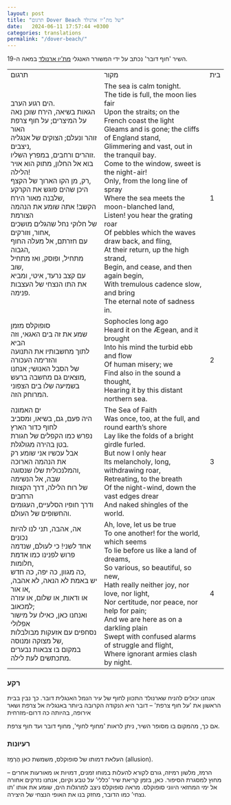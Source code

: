 ```yaml
---
layout: post
title: "תרגום Dover Beach של מת’יו ארנולד"
date:   2024-06-11 17:57:44 +0300
categories: translations
permalink: "/dover-beach/"
---
```


<p>השיר 'חוף דובר' נכתב על ידי המשורר האנגלי <a href="https://www.poetryfoundation.org/poets/matthew-arnold" title="מת'יו ארנולד">מת&#8217;יו ארנולד</a> במאה ה-19.</p>

<div class="table-responsive">
<table class="table text-center table-dark">
<tbody>
<tr>
<td>תרגום</td>
<td>מקור</td>
<td>בית</td>
</tr>
<tr>
<td>הים רגוע הערב.<br>הגאות בשיאה, הירח שוכן נאה<br>על המיצרים; על חוף צרפת האור<br> זוהר ונעלם; הצוקים של אנגליה ניצבים,<br>זוהרים ורחבים, במפרץ השליו.<br>בוא אל החלון, מתוק הוא אויר הלילה!<br>רק, מן הקו הארוך של הקצף,<br>היכן שהים פוגש את הקרקע שלבנה מאור הירח,<br>הקשב! אתה שומע את הנהמה הצורמת<br>של חלוקי נחל שהגלים מושכים אחור, וזורקים,<br>עם חזרתם, אל מעלה החוף הגבוה,<br>מתחיל, ופוסק, ואז מתחיל שוב,<br>עם קצב נרעד, איטי, ומביא<br>את התו הנצחי של העצבות פנימה.</td>
<td><bdo dir="ltr" lang="">The sea is calm tonight.<br>The tide is full, the moon lies fair<br>Upon the straits; on the French coast the light</bdo><br><bdo dir="ltr" lang="">Gleams and is gone; the cliffs of England stand,<br>Glimmering and vast, out in the tranquil bay.<br>Come to the window, sweet is the night-air!<br>Only, from the long line of spray<br>Where the sea meets the moon-blanched land,<br>Listen! you hear the grating roar<br>Of pebbles which the waves draw back, and fling,<br>At their return, up the high strand,<br>Begin, and cease, and then again begin,<br>With tremulous cadence slow, and bring<br>The eternal note of sadness in.</bdo>
</td>
<td>1</td>
</tr>
<tr>
<td>סופוקלס מזמן<br>שמע את זה בים האגאי, וזה הביא<br>לתוך מחשבותיו את התנועה והזרימה העכורה<br>של הסבל האנושי; אנחנו<br>מוצאים גם מחשבה ברעש,<br>בשמיעה שלו בים הצפוני המרוחק הזה.</td>
<td><bdo lang="" dir="ltr">Sophocles long ago<br>Heard it on the Ægean, and it brought<br>Into his mind the turbid ebb and flow<br>Of human misery; we<br>Find also in the sound a thought,<br>Hearing it by this distant northern sea.</bdo></td>
<td>2</td>
</tr>
<tr>
<td>ים האמונה<br>היה פעם, גם, בשיאו, ומסביב לחוף כדור הארץ<br>נפרש כמו הקפלים של חגורת בטן בהירה מגולגלת.<br>אבל עכשיו אני שומע רק<br>את הנהמה הארוכה והמלנכולית שלו שנסוגה,<br>שבה, אל הנשימה<br>של רוח הלילה, דרך הקצוות הרחבים<br>ודרך חופיו הסלעיים, העגומים והחשופים של העולם.</td>
<td><bdo lang="" dir="ltr">The Sea of Faith<br>Was once, too, at the full, and round earth’s shore<br>Lay like the folds of a bright girdle furled.<br>But now I only hear<br>Its melancholy, long, withdrawing roar,<br>Retreating, to the breath<br>Of the night-wind, down the vast edges drear<br>And naked shingles of the world.</bdo></td>
<td>3</td>
</tr>
<tr>
<td>אה, אהבה, תני לנו להיות נכונים<br>אחד לשני! כי לעולם, שנדמה<br>פרוש לפנינו כמו אדמת חלומות,<br>כה מגוון, כה יפה, כה חדש,<br>יש באמת לא הנאה, לא אהבה, או אור,<br>או ודאות, או שלום, או עזרה למכאוב;<br>ואנחנו כאן, כאילו על מישור אפלולי<br>נסחפים עם אזעקות מבולבלות של מצוקה ומנוסה,<br>במקום בו צבאות נבערים מתכתשים לעת לילה.</td>
<td><bdo lang="" dir="ltr">Ah, love, let us be true<br>To one another! for the world, which seems<br>To lie before us like a land of dreams,<br>So various, so beautiful, so new,<br>Hath really neither joy, nor love, nor light,<br>Nor certitude, nor peace, nor help for pain;<br>And we are here as on a darkling plain<br>Swept with confused alarms of struggle and flight,<br>Where ignorant armies clash by night.</bdo></td>
<td>4</td>
</tr>
</tbody>
</table>
</div>

<h3>רקע</h3>

<p>אנחנו יכולים להניח שארנולד התכוון לחוף של עיר הנמל האנגלית דובר. כך נבין בבית הראשון את 'על חוף צרפת' – דובר היא הנקודה הקרובה ביותר באנגליה אל צרפת ושאר אירופה, בהיותה כה דרום-מזרחית</p>

<p>אם כך, מהמקום בו מסופר השיר, ניתן לראות 'מחוף לחוף', מחוף דובר ועד חוף צרפת.</p>

<h3>רעיונות</h3>
<p>העלאת דמותו של סופוקלס, משמשת כאן הֶרְמֵז (allusion).</p>
<p>הרמז, מלשון רמיזה, גורם לקורא להעלות במוחו זמנים, דמויות או מאורעות אחרים – מחוץ למסגרת הסיפור. כאן, בזמן קריאת שיר ‘כללי’ על טבע וקיום, אנחנו נזרקים אחורה אל ימי המחזאי היווני סופוקלס. מראה סופוקלס ניצב למרגלות הים, שומע את אותו ‘תו נצחי’ כמו הדובר, מחזק בנו את האופי הנצחי של היצירה.</p>